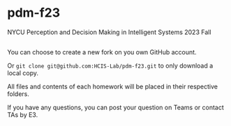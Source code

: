 # pdm-f23
NYCU Perception and Decision Making in Intelligent Systems 2023 Fall
## 
You can choose to create a new fork on you own GitHub account.

Or `git clone git@github.com:HCIS-Lab/pdm-f23.git` to only download a local copy.

All files and contents of each homework will be placed in their respective folders.

If you have any questions, you can post your question on Teams or contact TAs by E3.